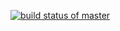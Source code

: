 [![build status of master](https://travis-ci.org/SANIKA1809/Triangle567sm.svg?branch=master)](https://travis-ci.org/SANIKA1809/Triangle567sm)
